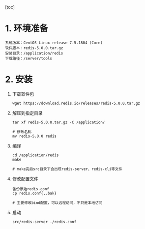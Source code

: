 [toc]

# 1. 环境准备

```
系统版本：CentOS Linux release 7.5.1804 (Core)
软件版本：redis-5.0.0.tar.gz
安装目录：/application/redis
下载路径：/server/tools
```

# 2. 安装

1. 下载软件包

    ```shell
    wget https://download.redis.io/releases/redis-5.0.0.tar.gz
    ```

2. 解压到指定目录

    ```shell
    tar xf redis-5.0.0.tar.gz -C /application/
    
    # 修改名称
    mv redis-5.0.0 redis
    ```

3. 编译

    ```shell
    cd /application/redis
    make
    
    # make完后src目录下会出现redis-server、redis-cli等文件
    ```

4. 修改配置文件

    ```shell
    备份原始redis.conf
    cp redis.conf{,.bak}
    
    # 主要修改bind配置，可以远程访问，不只是本地访问
    ```

5. 启动

    ```shell
    src/redis-server ./redis.conf
    ```

    

